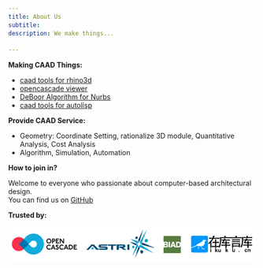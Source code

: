 ```yaml
---
title: About Us
subtitle: 
description: We make things...

---
```


**Making CAAD Things:**

* [caad tools for rhino3d](https://github.com/caadxyz/caad4rhino)
* [opencascade viewer](https://github.com/caadxyz/glfwOcctViewer) 
* [DeBoor Algorithm for Nurbs](https://github.com/caadxyz/DeBoorAlgorithmNurbs)
* [caad tools for autolisp](https://github.com/caadxyz/caad4lisp)

**Provide CAAD Service:**

* Geometry: Coordinate Setting, rationalize 3D module, Quantitative Analysis, Cost Analysis
* Algorithm, Simulation, Automation 

**How to join in?**

Welcome to everyone who passionate about computer-based architectural design.  
You can find us on [GitHub](https://github.com/caadxyz)

**Trusted by:**

![trusted01](assets/images/trusted01.png)

